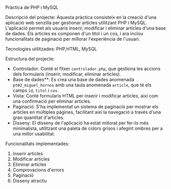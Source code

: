 Pràctica de PHP i MySQL

Descripció del projecte:
Aquesta pràctica consisteix en la creació d'una aplicació web senzilla per gestionar articles utilitzant PHP i MySQL. L'aplicació permet als usuaris inserir, modificar i eliminar articles d'una base de dades. Els articles es componen d'un títol i un cos, i ara inclou funcionalitats de paginació per millorar l'experiència de l'usuari.

Tecnologies utilitzades: PHP,HTML, MySQL

Estructura del projecte:
- Controlador: Conté el fitxer `controlador.php`, que gestiona les accions dels formularis (inserir, modificar, eliminar articles).
- Base de dades**: Es crea una base de dades anomenada `pt02_miguel_hornos` amb una taula anomenada `article`, que té els camps `id`, `titol` i `cos`.
- Vista: Conté formularis HTML per inserir i modificar articles, així com una confirmació per eliminar articles.
- Paginació: S'ha implementat un sistema de paginació per mostrar els articles en múltiples pàgines, facilitant així la navegació a través d'una gran quantitat d'articles.
- Disseny: El disseny de l'aplicació ha estat millorat per fer-lo més minimalista, utilitzant una paleta de colors grisos i afegint ombres per a una millor usabilitat.

Funcionalitats implementades:
1. Inserir articles
2. Modificar articles
3. Eliminar articles
4. Comprovacions d'errors
5. Paginació
6. Disseny atractiu


